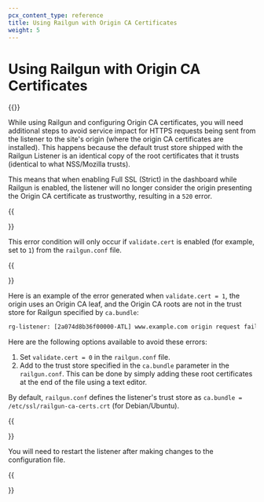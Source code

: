 ```yaml
---
pcx_content_type: reference
title: Using Railgun with Origin CA Certificates
weight: 5
---
```


# Using Railgun with Origin CA Certificates
{{<render file="_railgun-deprecation-notice.md">}}

While using Railgun and configuring Origin CA certificates, you will need additional steps to avoid service impact for HTTPS requests being sent from the listener to the site's origin (where the origin CA certificates are installed). This happens because the default trust store shipped with the Railgun Listener is an identical copy of the root certificates that it trusts (identical to what NSS/Mozilla trusts).

This means that when enabling Full SSL (Strict) in the dashboard while Railgun is enabled, the listener will no longer consider the origin presenting the Origin CA certificate as trustworthy, resulting in a `520` error.

{{<Aside type="note">}}

This error condition will only occur if `validate.cert` is enabled (for example, set to `1`) from the `railgun.conf` file.

{{</Aside>}}

Here is an example of the error generated when `validate.cert = 1`, the origin uses an Origin CA leaf, and the Origin CA roots are not in the trust store for Railgun specified by `ca.bundle`:

```txt
rg-listener: [2a074d8b36f00000-ATL] www.example.com origin request failed 123.123.123.123:443 to %!!(MISSING)s(MISSING): x509: certificate signed by unknown authority
```

Here are the following options available to avoid these errors:

1.  Set `validate.cert = 0` in the `railgun.conf` file.
2.  Add to the trust store specified in the `ca.bundle` parameter in the `railgun.conf`. This can be done by simply adding these root certificates at the end of the file using a text editor.

By default, `railgun.conf` defines the listener's trust store as `ca.bundle = /etc/ssl/railgun-ca-certs.crt` (for Debian/Ubuntu).

{{<Aside type="note">}}

You will need to restart the listener after making changes to the configuration file.

{{</Aside>}}
